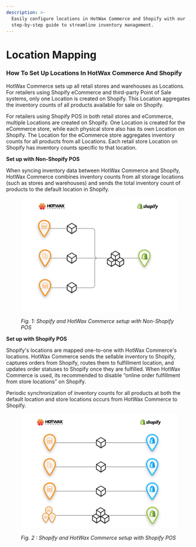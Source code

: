 ```yaml
---
description: >-
  Easily configure locations in HotWax Commerce and Shopify with our
  step-by-step guide to streamline inventory management.
---
```


# Location Mapping

### How To Set Up Locations In HotWax Commerce And Shopify

HotWax Commerce sets up all retail stores and warehouses as Locations. For retailers using Shopify eCommerce and third-party Point of Sale systems, only one Location is created on Shopify. This Location aggregates the inventory counts of all products available for sale on Shopify.

For retailers using Shopify POS in both retail stores and eCommerce, multiple Locations are created on Shopify. One Location is created for the eCommerce store, while each physical store also has its own Location on Shopify. The Location for the eCommerce store aggregates inventory counts for all products from all Locations. Each retail store Location on Shopify has inventory counts specific to that location.

**Set up with Non-Shopify POS**

When syncing inventory data between HotWax Commerce and Shopify, HotWax Commerce combines inventory counts from all storage locations (such as stores and warehouses) and sends the total inventory count of products to the default location in Shopify.

<figure><img src="../../.gitbook/assets/12.png" alt=""><figcaption><p><em>Fig. 1: Shopify and HotWax Commerce setup with Non-Shopify POS</em></p></figcaption></figure>

**Set up with Shopify POS**

Shopify's locations are mapped one-to-one with HotWax Commerce's locations. HotWax Commerce sends the sellable inventory to Shopify, captures orders from Shopify, routes them to fulfillment location, and updates order statuses to Shopify once they are fulfilled. When HotWax Commerce is used, its recommended to disable “online order fulfillment from store locations” on Shopify.

Periodic synchronization of inventory counts for all products at both the default location and store locations occurs from HotWax Commerce to Shopify.

<figure><img src="../../.gitbook/assets/13.png" alt=""><figcaption><p><em>Fig. 2 : Shopify and HotWax Commerce setup with Shopify POS</em></p></figcaption></figure>
